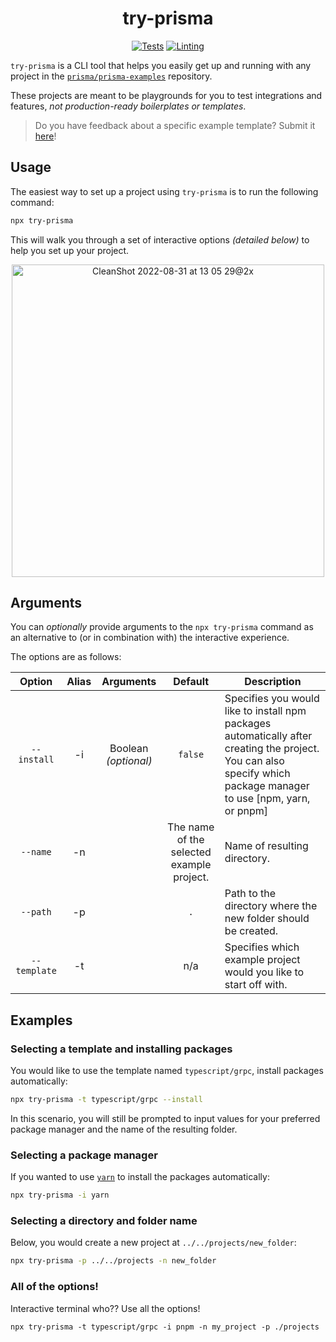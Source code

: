 
<div align=center>  
  
  <h1>try-prisma</h1>
  
  [![Tests](https://github.com/sabinadams/try-prisma/actions/workflows/test.yml/badge.svg)](https://github.com/sabinadams/try-prisma/actions/workflows/test.yml)
  [![Linting](https://github.com/sabinadams/try-prisma/actions/workflows/lint.yml/badge.svg)](https://github.com/sabinadams/try-prisma/actions/workflows/lint.yml)
  
</div>

`try-prisma` is a CLI tool that helps you easily get up and running with any project in the [`prisma/prisma-examples`](https://github.com/prisma/prisma-examples) repository.

These projects are meant to be playgrounds for you to test integrations and features, _not production-ready boilerplates or templates_.

> Do you have feedback about a specific example template? Submit it [here](https://pris.ly/prisma-examples-feedback)!

## Usage

The easiest way to set up a project using `try-prisma` is to run the following command:

```sh copy
npx try-prisma
```

This will walk you through a set of interactive options _(detailed below)_ to help you set up your project.

<div align="center">
<img width="500" alt="CleanShot 2022-08-31 at 13 05 29@2x" src="https://user-images.githubusercontent.com/18456526/187772042-f7b8a419-2038-48f1-b625-b88c471a8764.png">
</div>

## Arguments

You can _optionally_ provide arguments to the `npx try-prisma` command as an alternative to (or in combination with) the interactive experience.

The options are as follows:

|    Option    | Alias |      Arguments       |                  Default                  | Description                                                                                                                                                       |
| :----------: | :---: | :------------------: | :---------------------------------------: | ----------------------------------------------------------------------------------------------------------------------------------------------------------------- |
| `--install`  |  -i   | Boolean _(optional)_ |                  `false`                  | Specifies you would like to install npm packages automatically after creating the project. You can also specify which package manager to use [npm, yarn, or pnpm] |
|   `--name`   |  -n   |                      | The name of the selected example project. | Name of resulting directory.                                                                                                                                      |
|   `--path`   |  -p   |                      |                    `.`                    | Path to the directory where the new folder should be created.                                                                                                     |
| `--template` |  -t   |                      |                    n/a                    | Specifies which example project would you like to start off with.                                                                                                 |

## Examples

### Selecting a template and installing packages

You would like to use the template named `typescript/grpc`, install packages automatically:

```sh
npx try-prisma -t typescript/grpc --install
```

In this scenario, you will still be prompted to input values for your preferred package manager and the name of the resulting folder.

### Selecting a package manager

If you wanted to use [`yarn`](https://yarnpkg.com/) to install the packages automatically:

```sh
npx try-prisma -i yarn
```

### Selecting a directory and folder name

Below, you would create a new project at `../../projects/new_folder`:

```sh
npx try-prisma -p ../../projects -n new_folder
```

### All of the options!

Interactive terminal who?? Use all the options!

```npx
npx try-prisma -t typescript/grpc -i pnpm -n my_project -p ./projects
```
